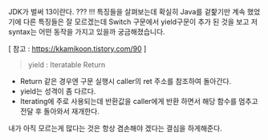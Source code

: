 JDK가 벌써 13이란다.
??? !!!
특징들을 살펴보는데 확실히 Java를 겉핥기만 계속 했었기에
다른 특징들은 잘 모르겠는데
Switch 구문에서 yield구문이 추가 된 것을 보고
저 syntax는 어떤 동작을 가지고 있을까 궁금해졌습니다.

[ 참고 : https://kkamikoon.tistory.com/90 ]

> yield : Iteratable Return
- Return 같은 경우엔 구문 실행시 caller의 ret 주소를 참조하여 돌아간다.
- yield는 성격이 좀 다르다.
- Iterating에 주로 사용되는데 반환값을 caller에게 반환 하면서
  해당 함수를 멈추고 전달 후 돌아와서 재개한다.
  
내가 아직 모르는게 많다는 것은 항상 겸손해야 겠다는 결심을 하게해준다.
